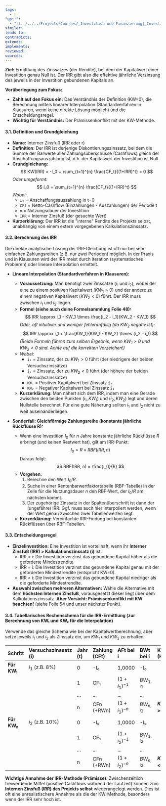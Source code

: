 ```yaml
---
tags:
  - 🌱
"up::":
  - "[[../../../Projects/Courses/_Investition und Finanzierung|_Investition und Finanzierung]]"
similar:
leads to:
contradicts:
extends:
implements:
reviewed:
sources:
---
```

**Ziel:** Ermittlung des Zinssatzes (der Rendite), bei dem der Kapitalwert einer Investition genau Null ist. Der IRR gibt also die effektive jährliche Verzinsung des jeweils in der Investition gebundenen Kapitals an.

**Vorüberlegung zum Fokus:**
*   **Zahlt auf den Fokus ein:** Das Verständnis der Definition (KW=0), die Berechnung mittels linearer Interpolation (Standardverfahren in Klausuren, wenn keine direkte Lösung möglich) und die Entscheidungsregel.
*   **Wichtig für Verständnis:** Der Prämissenkonflikt mit der KW-Methode.

#### **3.1. Definition und Grundgleichung**

*   **Name:** Interner Zinsfuß (IRR oder r)
*   **Definition:** Der IRR ist derjenige Diskontierungszinssatz, bei dem die Summe der Barwerte aller Zahlungsüberschüsse (Cashflows) gleich der Anschaffungsauszahlung ist, d.h. der Kapitalwert der Investition ist Null.
*   **Grundgleichung:**
    $$ KW(IRR) = -I_0 + \sum_{t=1}^{n} \frac{CF_t}{(1+IRR)^t} = 0 $$
    *Oder umgeformt:*
    $$ I_0 = \sum_{t=1}^{n} \frac{CF_t}{(1+IRR)^t} $$
    *Wobei:*
    *   `I₀` = Anschaffungsauszahlung in t=0
    *   `CFt` = Netto-Cashflow (Einzahlungen - Auszahlungen) der Periode t
    *   `n` = Nutzungsdauer der Investition
    *   `IRR` = Interner Zinsfuß (der gesuchte Wert)
*   **Kurzerklärung:** Der IRR ist die "interne" Rendite des Projekts selbst, unabhängig von einem extern vorgegebenen Kalkulationszinssatz.

#### **3.2. Berechnung des IRR**

Die direkte analytische Lösung der IRR-Gleichung ist oft nur bei sehr einfachen Zahlungsreihen (z.B. nur zwei Perioden) möglich. In der Praxis und in Klausuren wird der IRR meist durch Iteration (systematisches Probieren) oder lineare Interpolation ermittelt.

*   **Lineare Interpolation (Standardverfahren in Klausuren):**
    *   **Voraussetzung:** Man benötigt zwei Zinssätze ($i_1$ und $i_2$), wobei der eine zu einem positiven Kapitalwert ($KW_1 > 0$) und der andere zu einem negativen Kapitalwert ($KW_2 < 0$) führt. Der IRR muss zwischen $i_1$ und $i_2$ liegen.
    *   **Formel (siehe auch deine Formelsammlung Folie 48):**
        $$ IRR \approx i_1 - KW_1 \times \frac{i_2 - i_1}{KW_2 - KW_1} $$
        *Oder, oft intuitiver und weniger fehleranfällig (da $KW_2$ negativ ist):*
        $$ IRR \approx i_1 + \frac{KW_1}{KW_1 - KW_2} \times (i_2 - i_1) $$
        *(Beide Formeln führen zum selben Ergebnis, wenn $KW_1 > 0$ und $KW_2 < 0$ sind. Achte auf die korrekten Vorzeichen!)*
    *   *Wobei:*
        *   `i₁` = Zinssatz, der zu $KW_1 > 0$ führt (der niedrigere der beiden Versuchszinssätze)
        *   `i₂` = Zinssatz, der zu $KW_2 < 0$ führt (der höhere der beiden Versuchszinssätze)
        *   `KW₁` = Positiver Kapitalwert bei Zinssatz `i₁`
        *   `KW₂` = Negativer Kapitalwert bei Zinssatz `i₂`
    *   **Kurzerklärung:** Man nähert sich dem IRR, indem man eine Gerade zwischen den beiden Punkten $(i_1, KW_1)$ und $(i_2, KW_2)$ legt und deren Nullstelle berechnet. Für eine gute Näherung sollten $i_1$ und $i_2$ nicht zu weit auseinanderliegen.

*   **Sonderfall: Gleichförmige Zahlungsreihe (konstante jährliche Rückflüsse R):**
    *   Wenn eine Investition $I_0$ für $n$ Jahre konstante jährliche Rückflüsse $R$ erbringt (und keinen Restwert hat), gilt am IRR-Punkt:
        $$ I_0 = R \times RBF(IRR, n) $$
        Daraus folgt:
        $$ RBF(IRR, n) = \frac{I_0}{R} $$
    *   **Vorgehen:**
        1.  Berechne den Wert $I_0/R$.
        2.  Suche in einer Rentenbarwertfaktortabelle (RBF-Tabelle) in der Zeile für die Nutzungsdauer $n$ den RBF-Wert, der $I_0/R$ am nächsten kommt.
        3.  Der zugehörige Zinssatz in der Spaltenüberschrift ist dann der (ungefähre) IRR. Ggf. muss auch hier interpoliert werden, wenn der Wert genau zwischen zwei Tabellenwerten liegt.
    *   **Kurzerklärung:** Vereinfachte IRR-Findung bei konstanten Rückflüssen über RBF-Tabellen.

#### **3.3. Entscheidungsregel**

*   **Einzelinvestition:** Eine Investition ist vorteilhaft, wenn ihr **Interner Zinsfuß (IRR) > Kalkulationszinssatz (i)** ist.
    *   IRR > i: Die Investition verzinst das gebundene Kapital höher als die geforderte Mindestrendite.
    *   IRR = i: Die Investition verzinst das gebundene Kapital genau mit der geforderten Mindestrendite (entspricht KW=0).
    *   IRR < i: Die Investition verzinst das gebundene Kapital niedriger als die geforderte Mindestrendite.
*   **Auswahl zwischen mehreren Alternativen:** Wähle die Alternative mit dem **höchsten Internen Zinsfuß**, vorausgesetzt dieser liegt über dem Kalkulationszinssatz. **Aber Vorsicht: Prämissenkonflikt mit KW beachten!** (siehe Folie 54 und unser nächster Punkt).

#### **3.4. Tabellarisches Rechenschema für die IRR-Ermittlung (zur Berechnung von KW₁ und KW₂ für die Interpolation)**

Verwende das gleiche Schema wie bei der Kapitalwertberechnung, aber setze jeweils $i_1$ und $i_2$ als Zinssatz ein, um $KW_1$ und $KW_2$ zu erhalten.

| Schritt     | Versuchszinssatz (i) | Jahr (t) | Zahlung (CFt) | AFt bei i       | BWt bei i       | Kapitalwert (KW) bei i |
| :---------- | :------------------- | :------- | :------------ | :-------------- | :-------------- | :--------------------- |
| **Für KW₁** | $i_1$ (z.B. 8%)      | 0        | -I₀           | 1,0000          | -I₀             |                        |
|             |                      | 1        | CF₁           | $(1+i_1)^{-1}$  | $BW_{1,i1}$     |                        |
|             |                      | ...      | ...           | ...             | ...             |                        |
|             |                      | n        | CFn (+RWn)    | $(1+i_1)^{-n}$  | $BW_{n,i1}$     | **$KW_1$ (sollte >0 sein)** |
| **Für KW₂** | $i_2$ (z.B. 10%)     | 0        | -I₀           | 1,0000          | -I₀             |                        |
|             |                      | 1        | CF₁           | $(1+i_2)^{-1}$  | $BW_{1,i2}$     |                        |
|             |                      | ...      | ...           | ...             | ...             |                        |
|             |                      | n        | CFn (+RWn)    | $(1+i_2)^{-n}$  | $BW_{n,i2}$     | **$KW_2$ (sollte <0 sein)** |

**Wichtige Annahme der IRR-Methode (Prämisse):**
Zwischenzeitlich freiwerdende Mittel (positive Cashflows während der Laufzeit) können zum **Internen Zinsfuß (IRR) des Projekts selbst** wiederangelegt werden. Dies ist oft eine unrealistischere Annahme als die der KW-Methode, besonders wenn der IRR sehr hoch ist.
